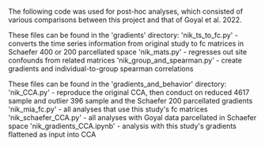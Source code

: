 The following code was used for post-hoc analyses, which consisted of various comparisons between this project and that of Goyal et al. 2022.

These files can be found in the 'gradients' directory:
  'nik_ts_to_fc.py' - converts the time series information from original study to fc matrices in Schaefer 400 or 200 parcellated space
  'nik_mats.py' - regresses out site confounds from related matrices
  'nik_group_and_spearman.py' - create gradients and individual-to-group spearman correlations

These files can be found in the 'gradients_and_behavior' directory:
  'nik_CCA.py' - reproduce the original CCA, then conduct on reduced 4617 sample and outlier 396 sample and the Schaefer 200 parcellated gradients
  'nik_mia_fc.py' - all analyses that use this study's fc matrices
  'nik_schaefer_CCA.py' - all analyses with Goyal data parcellated in Schaefer space
  'nik_gradients_CCA.ipynb' - analysis with this study's gradients flattened as input into CCA
